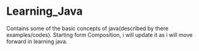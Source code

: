 # Learning_Java
Contains some of the basic concepts of java(described by there examples/codes). 
Starting form Composition, i will update it as i will move forward in learning java.
